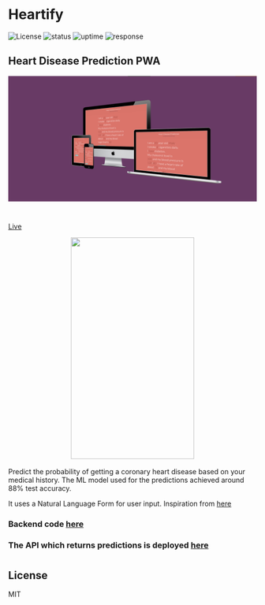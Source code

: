 # Heartify

![License](https://badgen.net/badge/license/MIT/blue)
![status](https://badgen.net/uptime-robot/status/m781547257-02e85bf091a6cde871b002fe)
![uptime](https://badgen.net/uptime-robot/day/m781547257-02e85bf091a6cde871b002fe)
![response](https://badgen.net/uptime-robot/response/m781547257-02e85bf091a6cde871b002fe)

## Heart Disease Prediction PWA

<img src="device-mockup.png">

#

[Live](https://heartify.anmolgoel.com)

<center>
	<img src="demo.gif" height="450" width="250">
</center>

Predict the probability of getting a coronary heart disease based on your medical history.
The ML model used for the predictions achieved around 88% test accuracy.

It uses a Natural Language Form for user input. Inspiration from [here](https://tympanus.net/codrops/)

### Backend code [here](https://github.com/agoel00/HeartDiseasePredictionAPI)

### The API which returns predictions is deployed [here](https://heartapi.herokuapp.com)
#
## License
MIT
